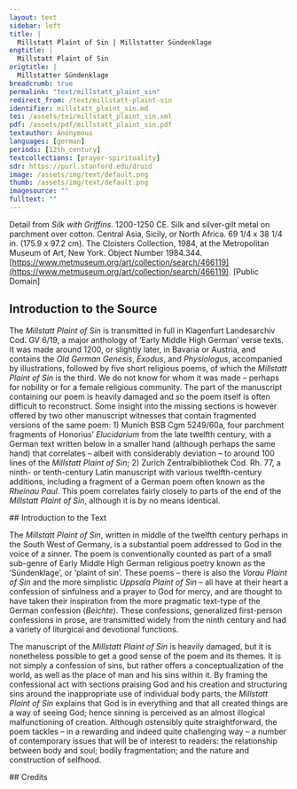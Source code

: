 ```yaml
---
layout: text
sidebar: left
title: |
  Millstatt Plaint of Sin | Millstatter Sündenklage
engtitle: |
  Millstatt Plaint of Sin
origtitle: |
  Millstatter Sündenklage
breadcrumb: true
permalink: "text/millstatt_plaint_sin"
redirect_from: /text/millstatt-plaint-sin
identifier: millstatt_plaint_sin.md
tei: /assets/tei/millstatt_plaint_sin.xml
pdf: /assets/pdf/millstatt_plaint_sin.pdf
textauthor: Anonymous
languages: [german]
periods: [12th_century]
textcollections: [prayer-spirituality]
sdr: https://purl.stanford.edu/druid 
image: /assets/img/text/default.png
thumb: /assets/img/text/default.png
imagesource: ""
fulltext: ""
---
```

 Detail from _Silk with Griffins_. 1200-1250 CE. Silk and silver-gilt metal on parchment over cotton. Central Asia, Sicily, or North Africa. 69 1/4 x 38 1/4 in. (175.9 x 97.2 cm). The Cloisters Collection, 1984, at the Metropolitan Museum of Art, New York. Object Number 1984.344. [https://www.metmuseum.org/art/collection/search/466119](https://www.metmuseum.org/art/collection/search/466119). [Public Domain]
 
## Introduction to the Source 
<p>The <em>Millstatt Plaint of Sin</em> is transmitted in full in Klagenfurt Landesarchiv Cod. GV 6/19, a major anthology of ‘Early Middle High German’ verse texts. It was made around 1200, or slightly later, in Bavaria or Austria, and contains the <em>Old German Genesis</em>, <em>Exodus</em>, and <em>Physiologus</em>, accompanied by illustrations, followed by five short religious poems, of which the <em>Millstatt Plaint of Sin </em>is the third. We do not know for whom it was made – perhaps for nobility or for a female religious community. The part of the manuscript containing our poem is heavily damaged and so the poem itself is often difficult to reconstruct. Some insight into the missing sections is however offered by two other manuscript witnesses that contain fragmented versions of the same poem: 1) Munich BSB Cgm 5249/60a, four parchment fragments of Honorius’ <em>Elucidarium</em> from the late twelfth century, with a German text written below in a smaller hand (although perhaps the same hand) that correlates – albeit with considerably deviation – to around 100 lines of the <em>Millstatt Plaint of Sin</em>; 2) Zurich Zentralbibliothek Cod. Rh. 77, a ninth- or tenth-century Latin manuscript with various twelfth-century additions, including a fragment of a German poem often known as the <em>Rheinau Paul</em>. This poem correlates fairly closely to parts of the end of the <em>Millstatt Plaint of Sin</em>, although it is by no means identical.</p>
## Introduction to the Text 
<p>The <em>Millstatt Plaint of Sin</em>, written in middle of the twelfth century perhaps in the South West of Germany, is a substantial poem addressed to God in the voice of a sinner. The poem is conventionally counted as part of a small sub-genre of Early Middle High German religious poetry known as the ‘Sündenklage’, or ‘plaint of sin’. These poems – there is also the <em>Vorau Plaint of Sin</em> and the more simplistic <em>Uppsala Plaint of Sin</em> – all have at their heart a confession of sinfulness and a prayer to God for mercy, and are thought to have taken their inspiration from the more pragmatic text-type of the German confession (<em>Beichte</em>). These confessions, generalized first-person confessions in prose, are transmitted widely from the ninth century and had a variety of liturgical and devotional functions.</p> <p>The manuscript of the <em>Millstatt Plaint of Sin</em> is heavily damaged, but it is nonetheless possible to get a good sense of the poem and its themes. It is not simply a confession of sins, but rather offers a conceptualization of the world, as well as the place of man and his sins within it. By framing the confessional act with sections praising God and his creation and structuring sins around the inappropriate use of individual body parts, the <em>Millstatt Plaint of Sin</em> explains that God is in everything and that all created things are a way of seeing God; hence sinning is perceived as an almost illogical malfunctioning of creation. Although ostensibly quite straightforward, the poem tackles – in a rewarding and indeed quite challenging way – a number of contemporary issues that will be of interest to readers: the relationship between body and soul; bodily fragmentation; and the nature and construction of selfhood.</p>
## Credits

